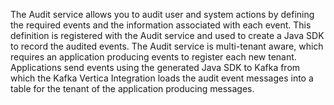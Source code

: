 The Audit service allows you to audit user and system actions by defining the required events and the information associated with each event.
This definition is registered with the Audit service and used to create a Java SDK to record the audited events. The Audit service is multi-tenant
aware, which requires an application producing events to register each new tenant. Applications send events using the generated Java SDK to
Kafka from which the Kafka Vertica Integration loads the audit event messages into a table for the tenant of the application producing
messages.